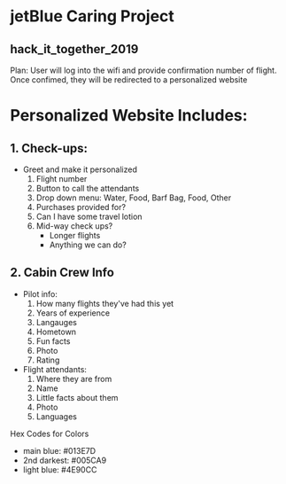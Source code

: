 # jetBlue Caring Project
## hack_it_together_2019

Plan: 
User will log into the wifi and provide confirmation number of flight. Once confimed, they will be redirected to a personalized website

# Personalized Website Includes:
## 1. Check-ups:
* Greet and make it personalized
  1. Flight number
  2. Button to call the attendants
  3. Drop down menu: Water, Food, Barf Bag, Food, Other
  4. Purchases provided for?
  5. Can I have some travel lotion
  6. Mid-way check ups?
      * Longer flights
      * Anything we can do?
      
## 2. Cabin Crew Info
  * Pilot info:
      1. How many flights they've had this yet
      2. Years of experience
      3. Langauges
      4. Hometown
      5. Fun facts
      6. Photo
      7. Rating
  * Flight attendants:
      1. Where they are from
      2. Name
      3. Little facts about them
      4. Photo
      5. Languages

Hex Codes for Colors
* main blue: #013E7D
* 2nd darkest: #005CA9
* light blue: #4E90CC
